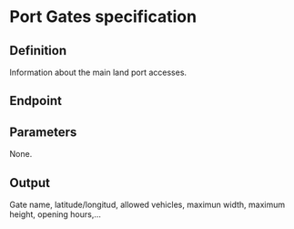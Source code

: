 # Port Gates specification

## Definition
Information about the main land port accesses.
## Endpoint
## Parameters
None.
## Output 
Gate name, latitude/longitud, allowed vehicles, maximun width, maximum height, opening hours,...
